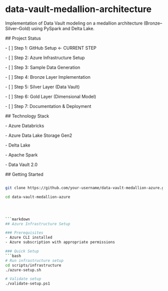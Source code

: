 # data-vault-medallion-architecture

Implementation of Data Vault modeling on a medallion architecture (Bronze–Silver–Gold) using PySpark and Delta Lake.


\## Project Status

\- \[ ] Step 1: GitHub Setup ← CURRENT STEP

\- \[ ] Step 2: Azure Infrastructure Setup

\- \[ ] Step 3: Sample Data Generation

\- \[ ] Step 4: Bronze Layer Implementation

\- \[ ] Step 5: Silver Layer (Data Vault)

\- \[ ] Step 6: Gold Layer (Dimensional Model)

\- \[ ] Step 7: Documentation \& Deployment



\## Technology Stack

\- Azure Databricks

\- Azure Data Lake Storage Gen2

\- Delta Lake

\- Apache Spark

\- Data Vault 2.0



\## Getting Started



```bash

git clone https://github.com/your-username/data-vault-medallion-azure.git

cd data-vault-medallion-azure




```markdown
## Azure Infrastructure Setup

### Prerequisites
- Azure CLI installed
- Azure subscription with appropriate permissions

### Quick Setup
```bash
# Run infrastructure setup
cd scripts/infrastructure
./azure-setup.sh

# Validate setup
./validate-setup.ps1

